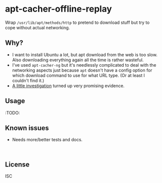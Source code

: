 ﻿
<!--#echo json="package.json" key="name" underline="=" -->
apt-cacher-offline-replay
=========================
<!--/#echo -->

<!--#echo json="package.json" key="description" -->
Wrap `/usr/lib/apt/methods/http` to pretend to download stuff but try to cope
without actual networking.
<!--/#echo -->



Why?
----

* I want to install Ubuntu a lot, but apt download from the web is too slow.
  Also downloading everything again all the time is rather wasteful.
* I've used `apt-cacher-ng` but it's needlessly complicated to deal with the
  networking aspects just because `apt` doesn't have a config option for
  which download command to use for what URL type.
  (Or at least I couldn't find it.)
* [A little investigation](util/apt-methods-intercept/README.md)
  turned up very promising evidence.




Usage
-----

:TODO:




Known issues
------------

* Needs more/better tests and docs.





<!--#toc stop="scan" -->

&nbsp;


License
-------
<!--#echo json="package.json" key="license" -->
ISC
<!--/#echo -->
